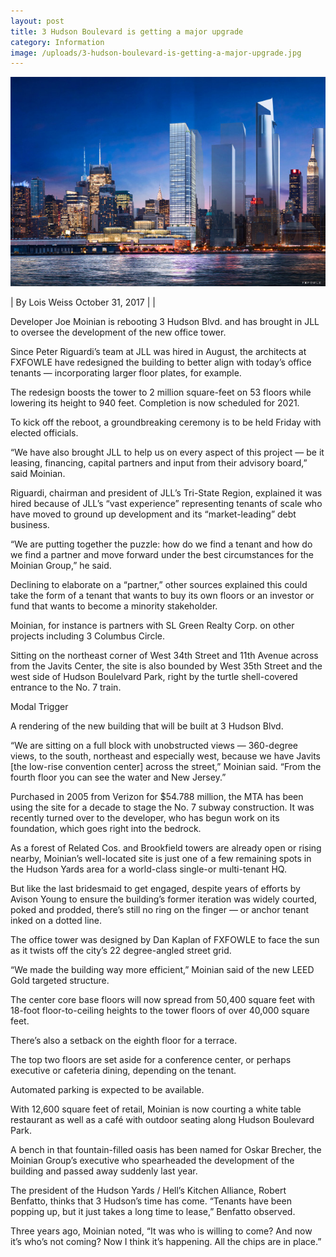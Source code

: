 ```yaml
---
layout: post
title: 3 Hudson Boulevard is getting a major upgrade
category: Information
image: /uploads/3-hudson-boulevard-is-getting-a-major-upgrade.jpg
---
```



![](/uploads/versions/3-hudson-boulevard-is-getting-a-major-upgrade---x----664-441x---.jpg)

| By Lois Weiss October 31, 2017       | |

Developer Joe Moinian is rebooting 3 Hudson Blvd. and has brought in JLL to oversee the development of the new office tower.

Since Peter Riguardi’s team at JLL was hired in August, the architects at FXFOWLE have redesigned the building to better align with today’s office tenants — incorporating larger floor plates, for example.

The redesign boosts the tower to 2 million square-feet on 53 floors while lowering its height to 940 feet. Completion is now scheduled for 2021.

To kick off the reboot, a groundbreaking ceremony is to be held Friday with elected officials.

“We have also brought JLL to help us on every aspect of this project — be it leasing, financing, capital partners and input from their advisory board,” said Moinian.

Riguardi, chairman and president of JLL’s Tri-State Region, explained it was hired because of JLL’s “vast experience” representing tenants of scale who have moved to ground up development and its “market-leading” debt business.

“We are putting together the puzzle: how do we find a tenant and how do we find a partner and move forward under the best circumstances for the Moinian Group,” he said.

Declining to elaborate on a “partner,” other sources explained this could take the form of a tenant that wants to buy its own floors or an investor or fund that wants to become a minority stakeholder.

Moinian, for instance is partners with SL Green Realty Corp. on other projects including 3 Columbus Circle.

Sitting on the northeast corner of West 34th Street and 11th Avenue across from the Javits Center, the site is also bounded by West 35th Street and the west side of Hudson Boulelvard Park, right by the turtle shell-covered entrance to the No. 7 train.

Modal Trigger

A rendering of the new building that will be built at 3 Hudson Blvd.

“We are sitting on a full block with unobstructed views — 360-degree views, to the south, northeast and especially west, because we have Javits [the low-rise convention center] across the street,” Moinian said. “From the fourth floor you can see the water and New Jersey.”

Purchased in 2005 from Verizon for $54.788 million, the MTA has been using the site for a decade to stage the No. 7 subway construction. It was recently turned over to the developer, who has begun work on its foundation, which goes right into the bedrock.

As a forest of Related Cos. and Brookfield towers are already open or rising nearby, Moinian’s well-located site is just one of a few remaining spots in the Hudson Yards area for a world-class single-or multi-tenant HQ.

But like the last bridesmaid to get engaged, despite years of efforts by Avison Young to ensure the building’s former iteration was widely courted, poked and prodded, there’s still no ring on the finger — or anchor tenant inked on a dotted line.

The office tower was designed by Dan Kaplan of FXFOWLE to face the sun as it twists off the city’s 22 degree-angled street grid.

“We made the building way more efficient,” Moinian said of the new LEED Gold targeted structure.

The center core base floors will now spread from 50,400 square feet with 18-foot floor-to-ceiling heights to the tower floors of over 40,000 square feet.

There’s also a setback on the eighth floor for a terrace.

The top two floors are set aside for a conference center, or perhaps executive or cafeteria dining, depending on the tenant.

Automated parking is expected to be available.

With 12,600 square feet of retail, Moinian is now courting a white table restaurant as well as a café with outdoor seating along Hudson Boulevard Park.

A bench in that fountain-filled oasis has been named for Oskar Brecher, the Moinian Group’s executive who spearheaded the development of the building and passed away suddenly last year.

The president of the Hudson Yards / Hell’s Kitchen Alliance, Robert Benfatto, thinks that 3 Hudson’s time has come. “Tenants have been popping up, but it just takes a long time to lease,” Benfatto observed.

Three years ago, Moinian noted, “It was who is willing to come? And now it’s who’s not coming? Now I think it’s happening. All the chips are in place.”